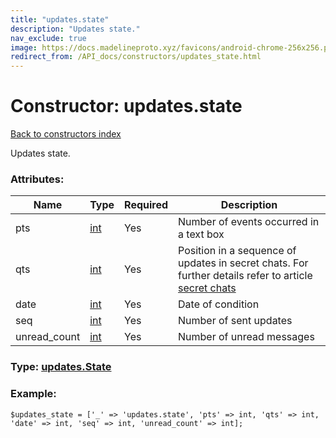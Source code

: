 ```yaml
---
title: "updates.state"
description: "Updates state."
nav_exclude: true
image: https://docs.madelineproto.xyz/favicons/android-chrome-256x256.png
redirect_from: /API_docs/constructors/updates_state.html
---
```

# Constructor: updates.state  
[Back to constructors index](/API_docs/constructors/index.html)



Updates state.

### Attributes:

| Name     |    Type       | Required | Description |
|----------|---------------|----------|-------------|
|pts|[int](/API_docs/types/int.html) | Yes|Number of events occurred in a text box|
|qts|[int](/API_docs/types/int.html) | Yes|Position in a sequence of updates in secret chats. For further details refer to article [secret chats](https://core.telegram.org/api/end-to-end)|
|date|[int](/API_docs/types/int.html) | Yes|Date of condition|
|seq|[int](/API_docs/types/int.html) | Yes|Number of sent updates|
|unread\_count|[int](/API_docs/types/int.html) | Yes|Number of unread messages|



### Type: [updates.State](/API_docs/types/updates.State.html)


### Example:

```
$updates_state = ['_' => 'updates.state', 'pts' => int, 'qts' => int, 'date' => int, 'seq' => int, 'unread_count' => int];
```  
